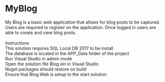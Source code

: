 # MyBlog

My Blog is a basic web application that allows for blog posts to be captured. Users are required to register on the application. Once logged in users are able to create and view blog posts. 
<br/>
<br/>
Instructions <br/>
This solution requires SQL Local DB 2017 to be install<br/>
The database is located in the APP_Data folder of the project<br/>
Run Visual Studio in admin mode<br/>
Open the solution file Blog.sln in Visual Studio<br/>
Nuget packages should restore on build<br/>
Ensure that Blog.Web is setup to the start solution<br/>




